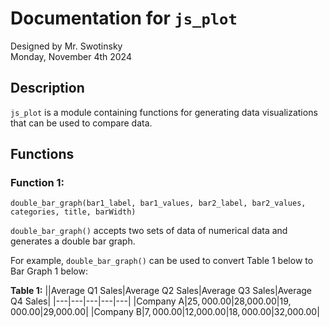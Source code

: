 # Documentation for `js_plot`
Designed by Mr. Swotinsky<br>
Monday, November 4th 2024

## Description
`js_plot` is a module containing functions for generating data visualizations that can be used to compare data.

## Functions
### Function 1:

`double_bar_graph(bar1_label, bar1_values, bar2_label, bar2_values, categories, title, barWidth)`<br>

`double_bar_graph()` accepts two sets of data of numerical data and generates a double bar graph.<br>

For example, `double_bar_graph()` can be used to convert Table 1 below to Bar Graph 1 below:<br>

**Table 1:**
||Average Q1 Sales|Average Q2 Sales|Average Q3 Sales|Average Q4 Sales|
|---|---|---|---|---|
|Company A|$25,000.00|$28,000.00|$19,000.00|$29,000.00|
|Company B|$7,000.00|$12,000.00|$18,000.00|$32,000.00|
